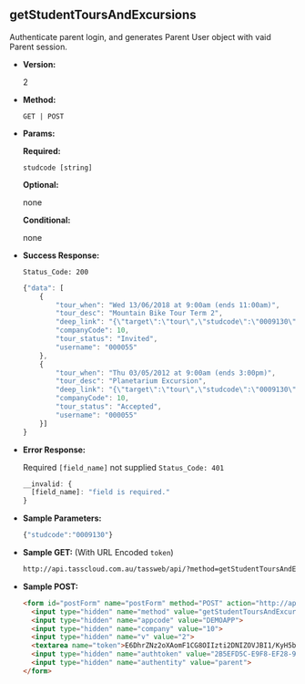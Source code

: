 **getStudentToursAndExcursions**
----
Authenticate parent login, and generates Parent User object with vaid Parent session.

* **Version:**

  2

* **Method:**

  `GET | POST`
  
*  **Params:**

   **Required:**
 
   `studcode [string]`
   
   **Optional:**
 
   none

   **Conditional:**

   none

* **Success Response:**
    
    `Status_Code: 200`
    ```javascript
    {"data": [
		{
			"tour_when": "Wed 13/06/2018 at 9:00am (ends 11:00am)",
			"tour_desc": "Mountain Bike Tour Term 2",
			"deep_link": "{\"target\":\"tour\",\"studcode\":\"0009130\",\"tour_num\":\"52\",\"prod_menu\":\"N\"}",
			"companyCode": 10,
			"tour_status": "Invited",
			"username": "000055"
		},
		{
			"tour_when": "Thu 03/05/2012 at 9:00am (ends 3:00pm)",
			"tour_desc": "Planetarium Excursion",
			"deep_link": "{\"target\":\"tour\",\"studcode\":\"0009130\",\"tour_num\":\"8\",\"prod_menu\":\"N\"}",
			"companyCode": 10,
			"tour_status": "Accepted",
			"username": "000055"
		}]
	}
	```
 
* **Error Response:**

    Required `[field_name]` not supplied `Status_Code: 401`
    ```javascript
    __invalid: {
      [field_name]: "field is required."
    }
    ```
    
* **Sample Parameters:**

	```javascript
    {"studcode":"0009130"}
	```

* **Sample GET:** (With URL Encoded `token`)

	```HTML
    http://api.tasscloud.com.au/tassweb/api/?method=getStudentToursAndExcursions&appcode=DEMOAPP&company=10&v=2&token=E6DhrZNz2oXAomF1CG8OIIzti2DNIZOVJBI1%2FKyH5bEKcgZy6UGNbjnvJAK4cYI7DJDUXQ7YreSFKTCwsJGp%2Bg%3D%3D&authtoken=2B5EFD5C-E9F8-EF28-94FA66492E10A1C9&authentity=parent
	```
  
* **Sample POST:**

	```HTML
    <form id="postForm" name="postForm" method="POST" action="http://api.tasscloud.com.au/tassweb/api/">
      <input type="hidden" name="method" value="getStudentToursAndExcursions">
      <input type="hidden" name="appcode" value="DEMOAPP">
      <input type="hidden" name="company" value="10">
      <input type="hidden" name="v" value="2">
      <textarea name="token">E6DhrZNz2oXAomF1CG8OIIzti2DNIZOVJBI1/KyH5bEKcgZy6UGNbjnvJAK4cYI7DJDUXQ7YreSFKTCwsJGp+g==</textarea>
      <input type="hidden" name="authtoken" value="2B5EFD5C-E9F8-EF28-94FA66492E10A1C9">
      <input type="hidden" name="authentity" value="parent">
    </form>
	```
